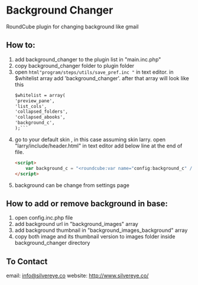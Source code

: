 Background Changer
===========

RoundCube plugin for changing background like gmail


How to:
-----------------------------------------------------------
1. add background_changer to the plugin list in "main.inc.php"
2. copy background_changer folder to plugin folder
3. open  ```html"program/steps/utils/save_pref.inc "``` in text editor. in $whitelist array add 'background_changer'.
   after that array will look like this 
     ```html
	$whitelist = array(
    'preview_pane',
    'list_cols',
    'collapsed_folders',
    'collapsed_abooks',
    'background_c',
    );```
4. go to your default skin , in this case assuming skin larry. open "larry/include/header.html" in text editor
    add below line at the end of file.
	```html
    <script>
        var background_c = "<roundcube:var name="config:background_c" />";
    </script>
	```
6. background can be change from settings page

How to add or remove background in base:
------------------------------------------------------------
1. open config.inc.php file 
2. add background url in "background_images" array
3. add background thumbnail in "background_images_background" array
4. copy both image and its thumbnail version to images folder inside background_changer
   directory
   
To Contact
------------------------------------------------------------
email: info@silvereye.co
website: http://www.silvereye.co/